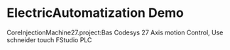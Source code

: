 # ElectricAutomatization Demo

CoreInjectionMachine27.project:Bas Codesys 27 Axis motion Control, Use schneider touch FStudio PLC
